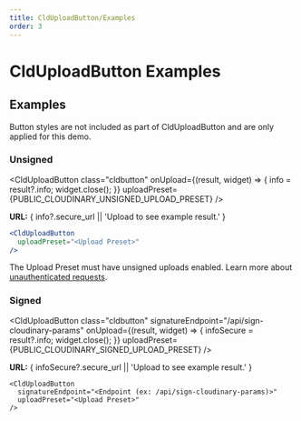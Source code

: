 ```yaml
---
title: CldUploadButton/Examples
order: 3
---
```

<script>
    import Callout from '$lib/components/Callout.svelte'
    import { CldUploadButton } from 'svelte-cloudinary'
	import { PUBLIC_CLOUDINARY_UNSIGNED_UPLOAD_PRESET, PUBLIC_CLOUDINARY_SIGNED_UPLOAD_PRESET } from '$env/static/public';
    let info
    let infoSecure
</script>

# CldUploadButton Examples

## Examples

<Callout type="info" emoji={false}>
  Button styles are not included as part of CldUploadButton and are only applied for this demo.
</Callout>

### Unsigned

<CldUploadButton
class="cldbutton"
  onUpload={(result, widget) => {
    info = result?.info;
    widget.close();
  }}
  uploadPreset={PUBLIC_CLOUDINARY_UNSIGNED_UPLOAD_PRESET}
/>

<p><strong>URL:</strong> { info?.secure_url || 'Upload to see example result.' }</p>


```jsx
<CldUploadButton
  uploadPreset="<Upload Preset>"
/>
```

<Callout emoji={false}>
  The Upload Preset must have unsigned uploads enabled.  Learn more about <a href="https://cloudinary.com/documentation/upload_images#unauthenticated_requests">unauthenticated requests</a>.
</Callout>

### Signed

<CldUploadButton
class="cldbutton"
  signatureEndpoint="/api/sign-cloudinary-params"
  onUpload={(result, widget) => {
    infoSecure = result?.info;
    widget.close();
  }}
  uploadPreset={PUBLIC_CLOUDINARY_SIGNED_UPLOAD_PRESET}
/>

<p><strong>URL:</strong> { infoSecure?.secure_url || 'Upload to see example result.' }</p>

```
<CldUploadButton
  signatureEndpoint="<Endpoint (ex: /api/sign-cloudinary-params)>"
  uploadPreset="<Upload Preset>"
/>
```
